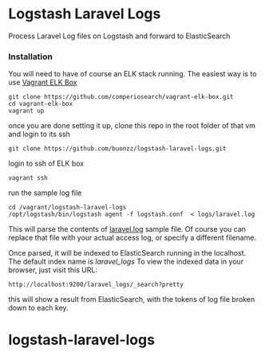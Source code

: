 # Logstash Laravel Logs

Process Laravel Log files on Logstash and forward to ElasticSearch


### Installation

You will need to have of course an ELK stack running. The easiest way is to use [Vagrant ELK Box](https://github.com/comperiosearch/vagrant-elk-box)

```
git clone https://github.com/comperiosearch/vagrant-elk-box.git
cd vagrant-elk-box
vagrant up
```

once you are done setting it up, clone this repo in the root folder of that vm and login to its ssh
```
git clone https://github.com/buonzz/logstash-laravel-logs.git
```

login to ssh of ELK box
```
vagrant ssh
```

run the sample log file
```
cd /vagrant/logstash-laravel-logs
/opt/logstash/bin/logstash agent -f logstash.conf  < logs/laravel.log
```

This will parse the contents of [laravel.log](https://github.com/buonzz/logstash-laravel-logs/blob/master/logs/laravel.log) sample file. Of course you can replace that file with your actual access log, or specify a different filename.

Once parsed, it will be indexed to ElasticSearch running in the localhost. The default index name is *laravel_logs* To view the indexed data in your browser, just visit this URL:

```
http://localhost:9200/laravel_logs/_search?pretty
```

this will show a result from ElasticSearch, with the tokens of log file broken down to each key.
# logstash-laravel-logs
